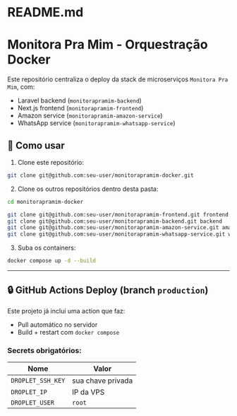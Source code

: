 # README.md

# Monitora Pra Mim - Orquestração Docker

Este repositório centraliza o deploy da stack de microserviços `Monitora Pra Mim`, com:

- Laravel backend (`monitorapramim-backend`)
- Next.js frontend (`monitorapramim-frontend`)
- Amazon service (`monitorapramim-amazon-service`)
- WhatsApp service (`monitorapramim-whatsapp-service`)

## 🚀 Como usar

1. Clone este repositório:

```bash
git clone git@github.com:seu-user/monitorapramim-docker.git
```

2. Clone os outros repositórios dentro desta pasta:

```bash
cd monitorapramim-docker

git clone git@github.com:seu-user/monitorapramim-frontend.git frontend
git clone git@github.com:seu-user/monitorapramim-backend.git backend
git clone git@github.com:seu-user/monitorapramim-amazon-service.git amazon-service
git clone git@github.com:seu-user/monitorapramim-whatsapp-service.git whatsapp-service
```

3. Suba os containers:

```bash
docker compose up -d --build
```

---

## 🔒 GitHub Actions Deploy (branch `production`)

Este projeto já inclui uma action que faz:

- Pull automático no servidor
- Build + restart com `docker compose`

### Secrets obrigatórios:

| Nome              | Valor             |
| ----------------- | ----------------- |
| `DROPLET_SSH_KEY` | sua chave privada |
| `DROPLET_IP`      | IP da VPS         |
| `DROPLET_USER`    | `root`            |
